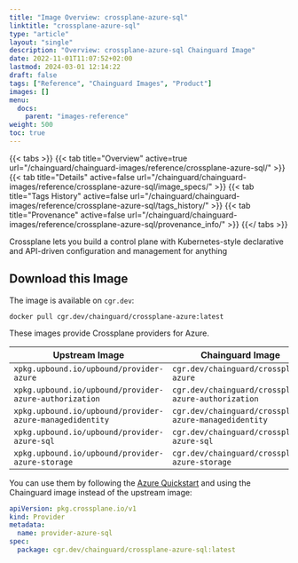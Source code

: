 ```yaml
---
title: "Image Overview: crossplane-azure-sql"
linktitle: "crossplane-azure-sql"
type: "article"
layout: "single"
description: "Overview: crossplane-azure-sql Chainguard Image"
date: 2022-11-01T11:07:52+02:00
lastmod: 2024-03-01 12:14:22
draft: false
tags: ["Reference", "Chainguard Images", "Product"]
images: []
menu: 
  docs: 
    parent: "images-reference"
weight: 500
toc: true
---
```


{{< tabs >}}
{{< tab title="Overview" active=true url="/chainguard/chainguard-images/reference/crossplane-azure-sql/" >}}
{{< tab title="Details" active=false url="/chainguard/chainguard-images/reference/crossplane-azure-sql/image_specs/" >}}
{{< tab title="Tags History" active=false url="/chainguard/chainguard-images/reference/crossplane-azure-sql/tags_history/" >}}
{{< tab title="Provenance" active=false url="/chainguard/chainguard-images/reference/crossplane-azure-sql/provenance_info/" >}}
{{</ tabs >}}



<!--overview:start-->
Crossplane lets you build a control plane with Kubernetes-style declarative and API-driven configuration and management for anything
<!--overview:end-->

<!--getting:start-->
## Download this Image
The image is available on `cgr.dev`:

```
docker pull cgr.dev/chainguard/crossplane-azure:latest
```
<!--getting:end-->

<!--body:start-->
These images provide Crossplane providers for Azure.

| Upstream Image | Chainguard Image |
| -------------- | ---------------- |
| `xpkg.upbound.io/upbound/provider-azure` | `cgr.dev/chainguard/crossplane-azure` |
| `xpkg.upbound.io/upbound/provider-azure-authorization` | `cgr.dev/chainguard/crossplane-azure-authorization` |
| `xpkg.upbound.io/upbound/provider-azure-managedidentity` | `cgr.dev/chainguard/crossplane-azure-managedidentity` |
| `xpkg.upbound.io/upbound/provider-azure-sql` | `cgr.dev/chainguard/crossplane-azure-sql` |
| `xpkg.upbound.io/upbound/provider-azure-storage` | `cgr.dev/chainguard/crossplane-azure-storage` |

You can use them by following the [Azure Quickstart](https://docs.crossplane.io/latest/getting-started/provider-azure/) and using the Chainguard image instead of the upstream image:

```yaml
apiVersion: pkg.crossplane.io/v1
kind: Provider
metadata:
  name: provider-azure-sql
spec:
  package: cgr.dev/chainguard/crossplane-azure-sql:latest
```
<!--body:end-->

